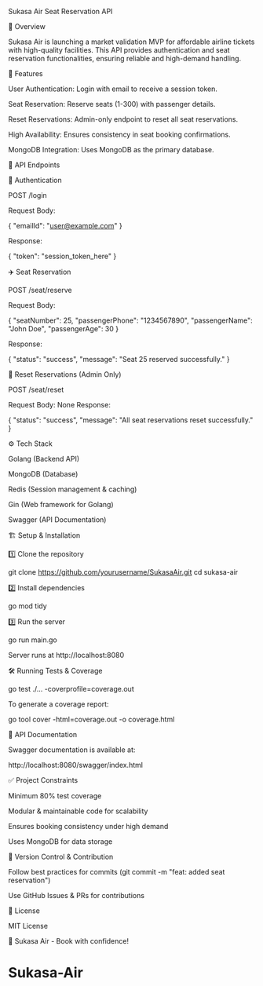 Sukasa Air Seat Reservation API

🚀 Overview

Sukasa Air is launching a market validation MVP for affordable airline tickets with high-quality facilities. This API provides authentication and seat reservation functionalities, ensuring reliable and high-demand handling.

📌 Features

User Authentication: Login with email to receive a session token.

Seat Reservation: Reserve seats (1-300) with passenger details.

Reset Reservations: Admin-only endpoint to reset all seat reservations.

High Availability: Ensures consistency in seat booking confirmations.

MongoDB Integration: Uses MongoDB as the primary database.

📜 API Endpoints

🔑 Authentication

POST /login

Request Body:

{
  "emailId": "user@example.com"
}

Response:

{
  "token": "session_token_here"
}

✈️ Seat Reservation

POST /seat/reserve

Request Body:

{
  "seatNumber": 25,
  "passengerPhone": "1234567890",
  "passengerName": "John Doe",
  "passengerAge": 30
}

Response:

{
  "status": "success",
  "message": "Seat 25 reserved successfully."
}

🛑 Reset Reservations (Admin Only)

POST /seat/reset

Request Body: None
Response:

{
  "status": "success",
  "message": "All seat reservations reset successfully."
}

⚙️ Tech Stack

Golang (Backend API)

MongoDB (Database)

Redis (Session management & caching)

Gin (Web framework for Golang)

Swagger (API Documentation)

🏗️ Setup & Installation

1️⃣ Clone the repository

git clone https://github.com/yourusername/SukasaAir.git
cd sukasa-air

2️⃣ Install dependencies

go mod tidy

3️⃣ Run the server

go run main.go

Server runs at http://localhost:8080

🛠️ Running Tests & Coverage

go test ./... -coverprofile=coverage.out

To generate a coverage report:

go tool cover -html=coverage.out -o coverage.html

📜 API Documentation

Swagger documentation is available at:

http://localhost:8080/swagger/index.html

✅ Project Constraints

Minimum 80% test coverage

Modular & maintainable code for scalability

Ensures booking consistency under high demand

Uses MongoDB for data storage

📌 Version Control & Contribution

Follow best practices for commits (git commit -m "feat: added seat reservation")

Use GitHub Issues & PRs for contributions

📜 License

MIT License

🛫 Sukasa Air - Book with confidence!

# Sukasa-Air
